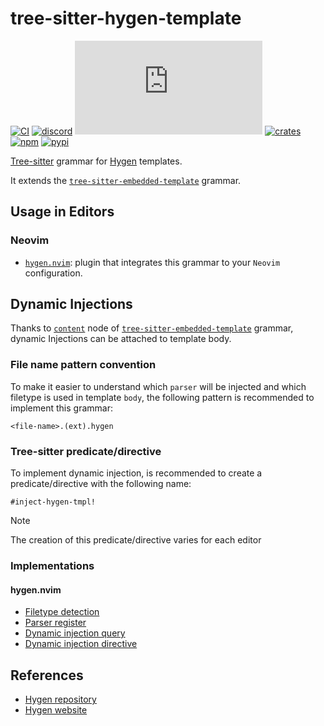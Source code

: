 # tree-sitter-hygen-template

[![CI][ci]](https://github.com/Hdoc1509/tree-sitter-hygen-template/actions/workflows/ci.yml)
[![discord][discord]](https://discord.gg/w7nTvsVJhm)
[![matrix][matrix]](https://matrix.to/#/#tree-sitter-chat:matrix.org)
[![crates][crates]](https://crates.io/crates/tree-sitter-hygen-template)
[![npm][npm]](https://www.npmjs.com/package/tree-sitter-hygen-template)
[![pypi][pypi]](https://pypi.org/project/tree-sitter-hygen-template)

[Tree-sitter](https://github.com/tree-sitter/tree-sitter) grammar for
[Hygen](https://www.hygen.io/) templates.

It extends the [`tree-sitter-embedded-template`][embedded-template] grammar.

## Usage in Editors

### Neovim

- [`hygen.nvim`](https://github.com/Hdoc1509/hygen.nvim): plugin that integrates
  this grammar to your `Neovim` configuration.

## Dynamic Injections

Thanks to [`content`][embedded-template-content-node] node of
[`tree-sitter-embedded-template`][embedded-template] grammar, dynamic Injections
can be attached to template body.

### File name pattern convention

To make it easier to understand which `parser` will be injected and which
filetype is used in template `body`, the following pattern is recommended to
implement this grammar:

```
<file-name>.(ext).hygen
```
### Tree-sitter predicate/directive

To implement dynamic injection, is recommended to create a predicate/directive
with the following name:

```
#inject-hygen-tmpl!
```

> [!NOTE]
> The creation of this predicate/directive varies for each editor

### Implementations

#### hygen.nvim

- [Filetype detection][hygen-nvim-filetype]
- [Parser register][hygen-nvim-parser-register]
- [Dynamic injection query][hygen-nvim-injection-query]
- [Dynamic injection directive][hygen-nvim-injection-directive]

## References

- [Hygen repository](https://github.com/jondot/hygen)
- [Hygen website](https://www.hygen.io/)

[ci]: https://github.com/Hdoc1509/tree-sitter-hygen-template/actions/workflows/ci.yml/badge.svg
[discord]: https://img.shields.io/discord/1063097320771698699?logo=discord&label=discord
[matrix]: https://img.shields.io/matrix/tree-sitter-chat%3Amatrix.org?logo=matrix&label=matrix
[crates]: https://img.shields.io/crates/v/tree-sitter-hygen-template?logo=rust
[npm]: https://img.shields.io/npm/v/tree-sitter-hygen-template?logo=npm
[pypi]: https://img.shields.io/pypi/v/tree-sitter-hygen-template?logo=pypi&logoColor=ffd242
[embedded-template]: https://github.com/tree-sitter/tree-sitter-embedded-template
[embedded-template-content-node]: https://github.com/tree-sitter/tree-sitter-embedded-template/blob/62b0a6e45900a7dff7c37da95fec20a09968ba52/grammar.js#L26
[hygen-nvim-filetype]: https://github.com/Hdoc1509/hygen.nvim/blob/9d6591f4f7955e28d10a64c8fd2f78294d267585/ftdetect/hygen.vim
[hygen-nvim-parser-register]: https://github.com/Hdoc1509/hygen.nvim/blob/9d6591f4f7955e28d10a64c8fd2f78294d267585/lua/hygen/tree-sitter.lua#L19-L29
[hygen-nvim-injection-query]: https://github.com/Hdoc1509/hygen.nvim/blob/9d6591f4f7955e28d10a64c8fd2f78294d267585/queries/hygen_template/injections.scm#L13-L15
[hygen-nvim-injection-directive]: https://github.com/Hdoc1509/hygen.nvim/blob/9d6591f4f7955e28d10a64c8fd2f78294d267585/lua/hygen/tree-sitter.lua#L32-L47
